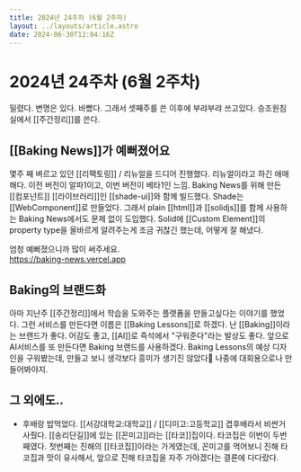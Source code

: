 ```yaml
---
title: 2024년 24주차 (6월 2주차)
layout: ../layouts/article.astro
date: 2024-06-30T12:04:16Z
---
```


# 2024년 24주차 (6월 2주차)

밀렸다. 변명은 있다. 바빴다. 그래서 셋째주를 쓴 이후에 부랴부랴 쓰고있다. 승조원침실에서 [[주간정리]]를 쓴다.

## [[Baking News]]가 예뻐졌어요

몇주 째 벼르고 있던 [[리팩토링]] / 리뉴얼을 드디어 진행했다. 리뉴얼이라고 하긴 애매해다. 이전 버전이 알파1이고, 이번 버전이 베타1인 느낌. Baking News를 위해 만든 [[컴포넌트]] [[라이브러리]]인 [[shade-ui]]와 함께 빌드했다. Shade는 [[WebComponent]]로 만들었다. 그래서 plain [[html]]과 [[solidjs]]를 함께 사용하는 Baking News에서도 문제 없이 도입했다. Solid에 [[Custom Element]]의 property type을 올바르게 알려주는게 조금 귀찮긴 했는데, 어떻게 잘 해냈다.

엄청 예뻐졌으니까 많이 써주세요.   
https://baking-news.vercel.app 

## Baking의 브랜드화

아마 지난주 [[주간정리]]에서 학습을 도와주는 플랫폼을 만들고싶다는 이야기를 했었다. 그런 서비스를 만든다면 이름은 [[Baking Lessons]]로 하겠다. 난 [[Baking]]이라는 브랜드가 좋다. 어감도 좋고, [[AI]]로 즉석에서 "구워준다"라는 발상도 좋다. 앞으로 AI서비스를 또 만든다면 Baking 브랜드를 사용하겠다.
Baking Lessons의 예상 디자인을 구워봤는데, 만들고 보니 생각보다 흥미가 생기진 않았다🥲 나중에 대회용으로나 만들어봐야지.

## 그 외에도..

- 후배랑 밥먹었다. [[서강대학교:대학교]] / [[디미고:고등학교]] 겹후배라서 비싼거 사줬다. [[송리단길]]에 있는 [[꼰미고]]라는 [[타코]]집이다. 타코집은 이번이 두번째였다. 첫번째는 진해의 [[타코집]]이라는 가게였는데, 꼰미고를 먹어보니 진해 타코집과 맛이 유사해서, 앞으로 진해 타코집을 자주 가야겠다는 결론에 다다랐다.
